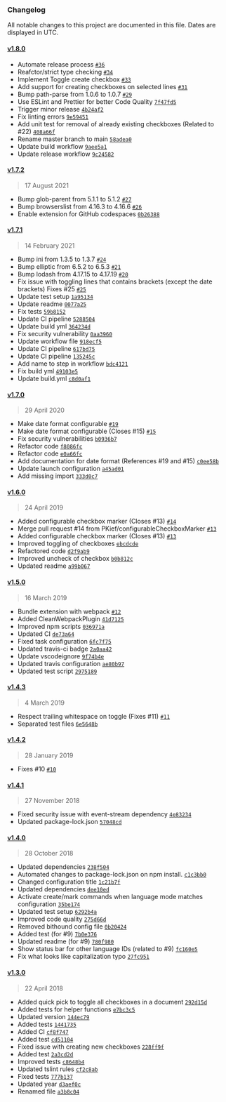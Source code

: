### Changelog

All notable changes to this project are documented in this file. Dates are displayed in UTC.

#### [v1.8.0](https://github.com/PKief/vscode-markdown-checkbox/compare/v1.7.2...v1.8.0)

- Automate release process [`#36`](https://github.com/PKief/vscode-markdown-checkbox/pull/36)
- Reafctor/strict type checking [`#34`](https://github.com/PKief/vscode-markdown-checkbox/pull/34)
- Implement Toggle create checkbox [`#33`](https://github.com/PKief/vscode-markdown-checkbox/pull/33)
- Add support for creating checkboxes on selected lines [`#31`](https://github.com/PKief/vscode-markdown-checkbox/pull/31)
- Bump path-parse from 1.0.6 to 1.0.7 [`#29`](https://github.com/PKief/vscode-markdown-checkbox/pull/29)
- Use ESLint and Prettier for better Code Quality [`7f47fd5`](https://github.com/PKief/vscode-markdown-checkbox/commit/7f47fd59267886b6eff5429f2cc596425cd65a01)
- Trigger minor release [`4b24af2`](https://github.com/PKief/vscode-markdown-checkbox/commit/4b24af24f4a83832f4b76632152f2250320934a5)
- Fix linting errors [`9e59451`](https://github.com/PKief/vscode-markdown-checkbox/commit/9e59451373424d39cc5fc5f6c7924e3662bd83d5)
- Add unit test for removal of already existing checkboxes (Related to #22) [`408a66f`](https://github.com/PKief/vscode-markdown-checkbox/commit/408a66ff1f4518e8bd3d01cccf7573c05b587800)
- Rename master branch to main [`58adea0`](https://github.com/PKief/vscode-markdown-checkbox/commit/58adea0125f1c32e36fb9d88457a3e2364bfe466)
- Update build workflow [`9aee5a1`](https://github.com/PKief/vscode-markdown-checkbox/commit/9aee5a18b4f62efddfe3f65b5ff2074da5923a9c)
- Update release workflow [`9c24582`](https://github.com/PKief/vscode-markdown-checkbox/commit/9c24582967f6bc9279545fb6b44173baf1ef7221)

#### [v1.7.2](https://github.com/PKief/vscode-markdown-checkbox/compare/v1.7.1...v1.7.2)

> 17 August 2021

- Bump glob-parent from 5.1.1 to 5.1.2 [`#27`](https://github.com/PKief/vscode-markdown-checkbox/pull/27)
- Bump browserslist from 4.16.3 to 4.16.6 [`#26`](https://github.com/PKief/vscode-markdown-checkbox/pull/26)
- Enable extension for GitHub codespaces [`0b26388`](https://github.com/PKief/vscode-markdown-checkbox/commit/0b26388cdc57874224ce5c76911fcadfa6870b56)

#### [v1.7.1](https://github.com/PKief/vscode-markdown-checkbox/compare/v1.7.0...v1.7.1)

> 14 February 2021

- Bump ini from 1.3.5 to 1.3.7 [`#24`](https://github.com/PKief/vscode-markdown-checkbox/pull/24)
- Bump elliptic from 6.5.2 to 6.5.3 [`#21`](https://github.com/PKief/vscode-markdown-checkbox/pull/21)
- Bump lodash from 4.17.15 to 4.17.19 [`#20`](https://github.com/PKief/vscode-markdown-checkbox/pull/20)
- Fix issue with toggling lines that contains brackets (except the date brackets) Fixes #25 [`#25`](https://github.com/PKief/vscode-markdown-checkbox/issues/25)
- Update test setup [`1a95134`](https://github.com/PKief/vscode-markdown-checkbox/commit/1a95134f82b6cff091fd13a99c4236f8cfee32ff)
- Update readme [`0077a25`](https://github.com/PKief/vscode-markdown-checkbox/commit/0077a2508307fbdb3c9023cfa0052d5dfbbd7bef)
- Fix tests [`59b8152`](https://github.com/PKief/vscode-markdown-checkbox/commit/59b8152e1521f8ae91b6c00d9c7ff2bfe5526594)
- Update CI pipeline [`5288504`](https://github.com/PKief/vscode-markdown-checkbox/commit/5288504f544947cf4b78c9ccf08b27fb476bfa98)
- Update build yml [`364234d`](https://github.com/PKief/vscode-markdown-checkbox/commit/364234dee9c8a002931b0574ce66527f81007d4e)
- Fix security vulnerability [`0aa3960`](https://github.com/PKief/vscode-markdown-checkbox/commit/0aa396090146f10110774f2f54d6d96962233237)
- Update workflow file [`918ecf5`](https://github.com/PKief/vscode-markdown-checkbox/commit/918ecf5785ef647a133867f3a3df528e2d468890)
- Update CI pipeline [`617bd75`](https://github.com/PKief/vscode-markdown-checkbox/commit/617bd75e8e93f6a25a3be797d9a7ca0a90e3dfca)
- Update CI pipeline [`135245c`](https://github.com/PKief/vscode-markdown-checkbox/commit/135245cee7bbb8839f8cd6ff833cd903eec2ac45)
- Add name to step in workflow [`bdc4121`](https://github.com/PKief/vscode-markdown-checkbox/commit/bdc41211704e8c3b93ab6571d682fa368166b07f)
- Fix build yml [`49103e5`](https://github.com/PKief/vscode-markdown-checkbox/commit/49103e57f4b769c5f1e7f45b9e848492877e359f)
- Update build.yml [`c8d0af1`](https://github.com/PKief/vscode-markdown-checkbox/commit/c8d0af1751093639210c0ef85abf601229297f7d)

#### [v1.7.0](https://github.com/PKief/vscode-markdown-checkbox/compare/v1.6.0...v1.7.0)

> 29 April 2020

- Make date format configurable [`#19`](https://github.com/PKief/vscode-markdown-checkbox/pull/19)
- Make date format configurable (Closes #15) [`#15`](https://github.com/PKief/vscode-markdown-checkbox/issues/15)
- Fix security vulnerabilities [`b0936b7`](https://github.com/PKief/vscode-markdown-checkbox/commit/b0936b7130ba4e05e05b7e9e2ea1eb134d344d58)
- Refactor code [`f8086fc`](https://github.com/PKief/vscode-markdown-checkbox/commit/f8086fce5bc99f0a2a4d06ea9758282d2efd5674)
- Refactor code [`e0a66fc`](https://github.com/PKief/vscode-markdown-checkbox/commit/e0a66fce933678fc0860a1a2a4655164e5834c45)
- Add documentation for date format (References #19 and #15) [`c0ee58b`](https://github.com/PKief/vscode-markdown-checkbox/commit/c0ee58b3665bac6035fb12c7fb404faf83ecfdb1)
- Update launch configuration [`a45ad01`](https://github.com/PKief/vscode-markdown-checkbox/commit/a45ad01c7718bd08770f85997260ab3ea1f83710)
- Add missing import [`333d0c7`](https://github.com/PKief/vscode-markdown-checkbox/commit/333d0c70454c4f74e519f2979f82147cdb424158)

#### [v1.6.0](https://github.com/PKief/vscode-markdown-checkbox/compare/v1.5.0...v1.6.0)

> 24 April 2019

- Added configurable checkbox marker (Closes #13) [`#14`](https://github.com/PKief/vscode-markdown-checkbox/pull/14)
- Merge pull request #14 from PKief/configurableCheckboxMarker [`#13`](https://github.com/PKief/vscode-markdown-checkbox/issues/13)
- Added configurable checkbox marker (Closes #13) [`#13`](https://github.com/PKief/vscode-markdown-checkbox/issues/13)
- Improved toggling of checkboxes [`ebcdcde`](https://github.com/PKief/vscode-markdown-checkbox/commit/ebcdcdee71d11fe28e39b117013bf4d7d30a2ab6)
- Refactored code [`d2f9ab9`](https://github.com/PKief/vscode-markdown-checkbox/commit/d2f9ab963d9502ad9f40a06502c8768a4a2323a8)
- Improved uncheck of checkbox [`b0b812c`](https://github.com/PKief/vscode-markdown-checkbox/commit/b0b812c5b1097a4da40567d8e76e7353ecd2658c)
- Updated readme [`a99b067`](https://github.com/PKief/vscode-markdown-checkbox/commit/a99b067786d27eae8ef55c4413d01e5fae6d5685)

#### [v1.5.0](https://github.com/PKief/vscode-markdown-checkbox/compare/v1.4.3...v1.5.0)

> 16 March 2019

- Bundle extension with webpack [`#12`](https://github.com/PKief/vscode-markdown-checkbox/pull/12)
- Added CleanWebpackPlugin [`41d7125`](https://github.com/PKief/vscode-markdown-checkbox/commit/41d712502fc32d333fcbe3d2aa5e4a55586c35e9)
- Improved npm scripts [`036971a`](https://github.com/PKief/vscode-markdown-checkbox/commit/036971a122c858929a599fe725932cf434468549)
- Updated CI [`de73a64`](https://github.com/PKief/vscode-markdown-checkbox/commit/de73a64d238a75d86b80a124f533f95d741f4d62)
- Fixed task configuration [`6fc7f75`](https://github.com/PKief/vscode-markdown-checkbox/commit/6fc7f75925784b44e4aeb9f02f9f2d186f423c77)
- Updated travis-ci badge [`2a0aa42`](https://github.com/PKief/vscode-markdown-checkbox/commit/2a0aa42ec54c6963f241fc5a7c2c94d1cb0aa0ba)
- Update vscodeignore [`9f74b4e`](https://github.com/PKief/vscode-markdown-checkbox/commit/9f74b4e7740ee0e3d6e5161a166388ccaa52f0e2)
- Updated travis configuration [`ae80b97`](https://github.com/PKief/vscode-markdown-checkbox/commit/ae80b97d887349628a43368b869f0f4be05d6eb2)
- Updated test script [`2975189`](https://github.com/PKief/vscode-markdown-checkbox/commit/2975189a26eb5af30fd80765e52953f08c0f528e)

#### [v1.4.3](https://github.com/PKief/vscode-markdown-checkbox/compare/v1.4.2...v1.4.3)

> 4 March 2019

- Respect trailing whitespace on toggle (Fixes #11) [`#11`](https://github.com/PKief/vscode-markdown-checkbox/issues/11)
- Separated test files [`6e5648b`](https://github.com/PKief/vscode-markdown-checkbox/commit/6e5648b3012d4190576ff7fb640f0b876034cece)

#### [v1.4.2](https://github.com/PKief/vscode-markdown-checkbox/compare/v1.4.1...v1.4.2)

> 28 January 2019

- Fixes #10 [`#10`](https://github.com/PKief/vscode-markdown-checkbox/issues/10)

#### [v1.4.1](https://github.com/PKief/vscode-markdown-checkbox/compare/v1.4.0...v1.4.1)

> 27 November 2018

- Fixed security issue with event-stream dependency [`4e83234`](https://github.com/PKief/vscode-markdown-checkbox/commit/4e83234310fb99edcd78260875397c6f105f6a20)
- Updated package-lock.json [`57048cd`](https://github.com/PKief/vscode-markdown-checkbox/commit/57048cda4387b2f377f56bf1dcdf72a09b34f77e)

#### [v1.4.0](https://github.com/PKief/vscode-markdown-checkbox/compare/v1.3.0...v1.4.0)

> 28 October 2018

- Updated dependencies [`238f504`](https://github.com/PKief/vscode-markdown-checkbox/commit/238f5041e26ed3d0dc2e47387dee344e63bd7576)
- Automated changes to package-lock.json on npm install. [`c1c3bb0`](https://github.com/PKief/vscode-markdown-checkbox/commit/c1c3bb09bef269bcc6429c396b3f1b64d8498c1f)
- Changed configuration title [`1c21b7f`](https://github.com/PKief/vscode-markdown-checkbox/commit/1c21b7f779db75acfdf5458fd1961f6942264647)
- Updated dependencies [`dee10ed`](https://github.com/PKief/vscode-markdown-checkbox/commit/dee10edb6a2e7d2c65200bbcede69bdc3c609aa7)
- Activate create/mark commands when language mode matches configuration [`35be174`](https://github.com/PKief/vscode-markdown-checkbox/commit/35be1740daf62e73ee7033fec8a532b49dd4bba3)
- Updated test setup [`6292b4a`](https://github.com/PKief/vscode-markdown-checkbox/commit/6292b4ae0cca0ca7e8b7d5e9eed953fcf68797ec)
- Improved code quality [`275d66d`](https://github.com/PKief/vscode-markdown-checkbox/commit/275d66d11b88d1b17bbf6e6a72dff4983cd0813a)
- Removed bithound config file [`0b20424`](https://github.com/PKief/vscode-markdown-checkbox/commit/0b2042481611d4f8175ebc078c01119d03b87018)
- Added test (for #9) [`7b0e376`](https://github.com/PKief/vscode-markdown-checkbox/commit/7b0e376c03d974f562cbc0d2f86ed97f3a39d522)
- Updated readme (for #9) [`780f980`](https://github.com/PKief/vscode-markdown-checkbox/commit/780f9804a4d708a5b55eb7caad5c41c3da34231a)
- Show status bar for other language IDs (related to #9) [`fc160e5`](https://github.com/PKief/vscode-markdown-checkbox/commit/fc160e55e228e98c9f6adb1c450574a1f0454c6a)
- Fix what looks like capitalization typo [`27fc951`](https://github.com/PKief/vscode-markdown-checkbox/commit/27fc95118324fa598089147c4b80c6463002e500)

#### [v1.3.0](https://github.com/PKief/vscode-markdown-checkbox/compare/v1.2.0...v1.3.0)

> 22 April 2018

- Added quick pick to toggle all checkboxes in a document [`292d15d`](https://github.com/PKief/vscode-markdown-checkbox/commit/292d15d4b4844a607d30598b5ce1e8036655ba59)
- Added tests for helper functions [`e7bc3c5`](https://github.com/PKief/vscode-markdown-checkbox/commit/e7bc3c5b3bc36ccc3a63411552552b58578d740c)
- Updated version [`144ec79`](https://github.com/PKief/vscode-markdown-checkbox/commit/144ec79e8223685724cd2a6201605238cda57a13)
- Added tests [`1441735`](https://github.com/PKief/vscode-markdown-checkbox/commit/144173509a0558de949986aebd405bd56b1b9ba1)
- Added CI [`cf8f747`](https://github.com/PKief/vscode-markdown-checkbox/commit/cf8f747188d853e44657fda22cd021e509337de2)
- Added test [`cd51104`](https://github.com/PKief/vscode-markdown-checkbox/commit/cd51104da69050c744a6fce996db1dd2381f835f)
- Fixed issue with creating new checkboxes [`228ff9f`](https://github.com/PKief/vscode-markdown-checkbox/commit/228ff9f75c9af9f2875e90d406dc17235911b3a4)
- Added test [`2a3cd2d`](https://github.com/PKief/vscode-markdown-checkbox/commit/2a3cd2d2b7d819ede520a60a3eb6e97679254cdb)
- Improved tests [`c8648b4`](https://github.com/PKief/vscode-markdown-checkbox/commit/c8648b437606516137ceff51d8f1c18f046b626b)
- Updated tslint rules [`cf2c8ab`](https://github.com/PKief/vscode-markdown-checkbox/commit/cf2c8ab695057bef5b68848ed4d86d5acc1cabb2)
- Fixed tests [`777b137`](https://github.com/PKief/vscode-markdown-checkbox/commit/777b137db079522a147f80a670cb7f9e6146850e)
- Updated year [`d3aef0c`](https://github.com/PKief/vscode-markdown-checkbox/commit/d3aef0ca1c247f6fcd3464311bc00727f0206587)
- Renamed file [`a3b8c04`](https://github.com/PKief/vscode-markdown-checkbox/commit/a3b8c04cf7a958bd7df2c520cab65840aebdd065)
